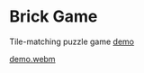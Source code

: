 # Brick Game

Tile-matching puzzle game [demo](https://keiii.github.io/BrickGame/)

[demo.webm](https://github.com/user-attachments/assets/797e9813-9a70-47cd-877b-1fd2facce90f)
